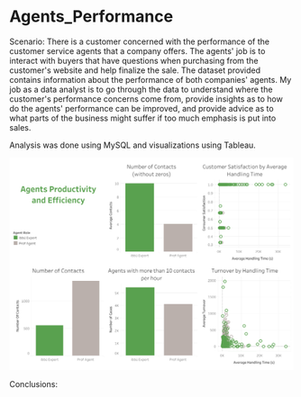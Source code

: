 # Agents_Performance

Scenario:
There is a customer concerned with the performance of the customer service agents that a company offers. 
The agents' job is to interact with buyers that have questions when purchasing from the customer's website and help finalize the sale. 
The dataset provided contains information about the performance of both companies' agents. 
My job as a data analyst is to go through the data to understand where the customer's performance concerns come from, 
  provide insights as to how do the agents' performance can be improved, 
   and provide advice as to what parts of the business might suffer if too much emphasis is put into sales.

Analysis was done using MySQL and visualizations using Tableau.

![](https://github.com/ElvisTorres/Agents_Performance/blob/main/Dashboard.png)

Conclusions:
